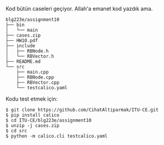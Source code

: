 Kod bütün caseleri geçiyor. Allah'a emanet kod yazdık ama.

```
blg223e/assignment10
├── bin
│   └── main
├── cases.zip
├── HW10.pdf
├── include
│   ├── RBNode.h
│   └── RBVector.h
├── README.md
└── src
    ├── main.cpp
    ├── RBNode.cpp
    ├── RBVector.cpp
    └── testcalico.yaml
```

Kodu test etmek için:

```shell
$ git clone https://github.com/CihatAltiparmak/ITU-CE.git
$ pip install calico
$ cd ITU-CE/blg223e/assignment10
$ unzip -j cases.zip
$ cd src
$ python -m calico.cli testcalico.yaml
```
